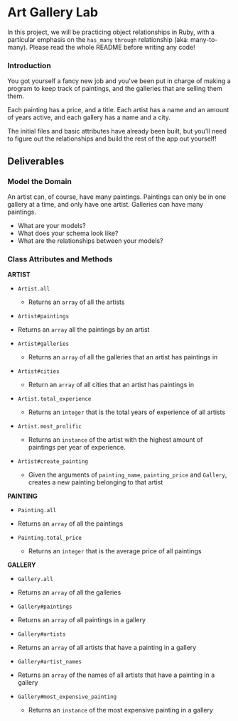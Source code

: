 # Art Gallery Lab

In this project, we will be practicing object relationships in Ruby, with a particular emphasis on the `has_many` `through` relationship (aka: many-to-many). Please read the whole README before writing any code!

### Introduction

You got yourself a fancy new job and you've been put in charge of making a program to keep track of paintings, and the galleries that are selling them them.  

Each painting has a price, and a title.  Each artist has a name and an amount of years active, and each gallery has a name and a city.

The initial files and basic attributes have already been built, but you'll need to figure out the relationships and build the rest of the app out yourself!

## Deliverables

### Model the Domain

An artist can, of course, have many paintings. Paintings can only be in one gallery at a time, and only have one artist.  Galleries can have many paintings.

* What are your models?
* What does your schema look like?
* What are the relationships between your models?



### Class Attributes and Methods

**ARTIST**

  * `Artist.all`
    * Returns an `array` of all the artists

  * `Artist#paintings`
   * Returns an `array` all the paintings by an artist

  * `Artist#galleries`
    * Returns an `array` of all the galleries that an artist has paintings in

  * `Artist#cities`
    * Return an `array` of all cities that an artist has paintings in

  * `Artist.total_experience`
    * Returns an `integer` that is the total years of experience of all artists

  * `Artist.most_prolific`
    * Returns an `instance` of the artist with the highest amount of paintings per year of experience.

 * `Artist#create_painting`
   * Given the arguments of `painting_name`, `painting_price` and `Gallery`, creates a new painting belonging to that artist

**PAINTING**

  * `Painting.all`
   * Returns an `array` of all the paintings

  * `Painting.total_price`
    * Returns an `integer` that is the average price of all paintings

**GALLERY**

  * `Gallery.all`
   * Returns an `array` of all the galleries

  * `Gallery#paintings`
   * Returns an `array` of all paintings in a gallery

  * `Gallery#artists`
   * Returns an `array` of all artists that have a painting in a gallery

  * `Gallery#artist_names`
   * Returns an `array` of the names of all artists that have a painting in a gallery

  * `Gallery#most_expensive_painting`
    * Returns an `instance` of the most expensive painting in a gallery

